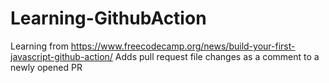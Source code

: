 # Learning-GithubAction
Learning from https://www.freecodecamp.org/news/build-your-first-javascript-github-action/
Adds pull request file changes as a comment to a newly opened PR
